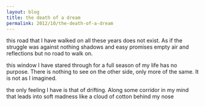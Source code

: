 ```yaml
---
layout: blog
title: the death of a dream 
permalink: 2012/10/the-death-of-a-dream
---
```


this road that I have walked on all these years
does not exist. As if
the struggle was against nothing
shadows and easy promises
empty air and reflections
but no road to walk on.

this window I have stared through
for a full season of my life
has no purpose. There is nothing to see
on the other side, only
more of the same. It is not 
as I imagined.

the only feeling I have
is that of drifting. Along
some corridor in my mind
that leads into soft madness
like a cloud of cotton
behind my nose
